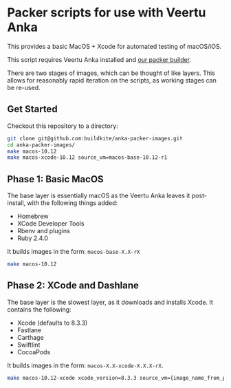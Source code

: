 Packer scripts for use with Veertu Anka
=======================================

This provides a basic MacOS + Xcode for automated testing of macOS/iOS.

This script requires Veertu Anka installed and [our packer builder](https://github.com/buildkite/packer-builder-veertu-anka).

There are two stages of images, which can be thought of like layers. This allows
for reasonably rapid iteration on the scripts, as working stages can be re-used.

Get Started
-----------

Checkout this repository to a directory:

```bash
git clone git@github.com:buildkite/anka-packer-images.git
cd anka-packer-images/
make macos-10.12
make macos-xcode-10.12 source_vm=macos-base-10.12-r1
```

Phase 1: Basic MacOS
--------------------

The base layer is essentially macOS as the Veertu Anka leaves it post-install, with
the following things added:

- Homebrew
- XCode Developer Tools
- Rbenv and plugins
- Ruby 2.4.0

It builds images in the form: `macos-base-X.X-rX`

```bash
make macos-10.12
```

Phase 2: XCode and Dashlane
---------------------------

The base layer is the slowest layer, as it downloads and installs Xcode. It contains
the following:

- Xcode (defaults to 8.3.3)
- Fastlane
- Carthage
- Swiftlint
- CocoaPods

It builds images in the form: `macos-X.X-xcode-X.X.X-rX`.

```bash
make macos-10.12-xcode xcode_version=8.3.3 source_vm={image_name_from_previous_step}
```
